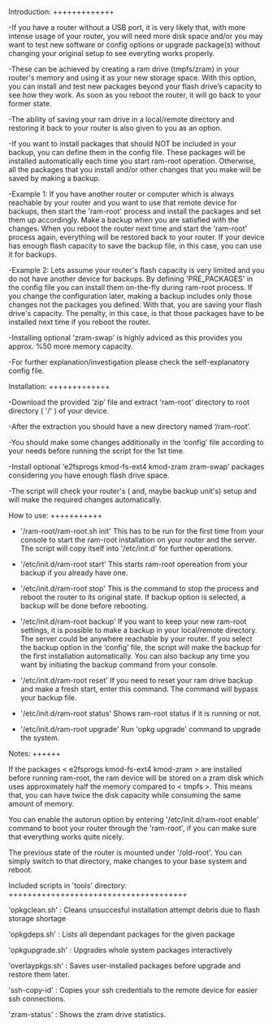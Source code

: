 Introduction:
+++++++++++++

-If you have a router without a USB port, it is very likely that, with more intense usage of your router, you will need more disk space and/or
 you may want to test new software or config options or upgrade package(s) without changing your original setup to see everyting works properly.

-These can be achieved by creating a ram drive (tmpfs/zram) in your router's memory and using it as your new storage space. With this option, you can install
 and test new packages beyond your flash drive’s capacity to see how they work. As soon as you reboot the router, it will go back to your former state.

-The ability of saving your ram drive in a local/remote directory and restoring it back to your router is also given to you as an option.

-If you want to install packages that should NOT be included in your backup, you can define them in the config file. These packages will be installed automatically
 each time you start ram-root operation. Otherwise, all the packages that you install and/or other changes that you make will be saved by making a backup.

-Example 1: If you have another router or computer which is always reachable by your router and you want to use that remote device for backups, then start the 'ram-root'
 process and install the packages and set them up accordingly. Make a backup when you are satisfied with the changes. When you reboot the router next time and start the
 'ram-root' process again, everything will be restored back to your router. If your device has enough flash capacity to save the backup file, in this case, you can use it
 for backups.

-Example 2: Lets assume your router's flash capacity is very limited and you do not have another device for backups. By defining 'PRE_PACKAGES' in the config file
 you can install them on-the-fly during ram-root process. If you change the configuration later, making a backup includes only those changes not the packages you defined.
 With that, you are saving your flash drive's capacity. The penalty, in this case, is that those packages have to be installed next time if you reboot the router.

-Installing optional 'zram-swap' is highly adviced as this provides you approx. %50 more memory capacity.

-For further explanation/investigation please check the self-explanatory config file.

Installation:
+++++++++++++

-Download the provided ‘zip’ file and extract 'ram-root' directory to root directory ( '/' ) of your device.

-After the extraction you should have a new directory named ‘/ram-root’.

-You should make some changes additionally in the ‘config’ file according to your needs before running the script for the 1st time.

-Install optional 'e2fsprogs kmod-fs-ext4 kmod-zram zram-swap' packages considering you have enough flash drive space.

-The script will check your router's ( and, maybe backup unit's) setup and will make the required changes automatically.


How to use:
+++++++++++

- '/ram-root/ram-root.sh init'
This has to be run for the first time from your console to start the ram-root installation on your router and the server.
The script will copy itself into '/etc/init.d' for further operations.

- '/etc/init.d/ram-root start'
This starts ram-root opereation from your backup if you already have one.

- '/etc/init.d/ram-root stop'
This is the command to stop the process and reboot the router to its original state.
If backup option is selected, a backup will be done before rebooting.

- '/etc/init.d/ram-root backup'
If you want to keep your new ram-root settings, it is possible to make a backup in your local/remote directory.
The server could be anywhere reachable by your router.
If you select the backup option in the ‘config’ file, the script will make the backup for the first installation automatically.
You can also backup any time you want by initiating the backup command from your console.

- '/etc/init.d/ram-root reset'
If you need to reset your ram drive backup and make a fresh start, enter this command. The command will bypass your backup file.

- '/etc/init.d/ram-root status'
Shows ram-root status if it is running or not.

- '/etc/init.d/ram-root upgrade'
Run 'opkg upgrade' command to upgrade the system.


Notes:
++++++

If the packages < e2fsprogs kmod-fs-ext4 kmod-zram > are installed before running ram-root, the ram device will be stored
on a zram disk which uses approximately half the memory compared to < tmpfs >. This means that, you can have twice the disk
capacity while consuming the same amount of memory.

You can enable the autorun option by entering '/etc/init.d/ram-root enable' command to boot your router through the 'ram-root',
if you can make sure that everything works quite nicely.

The previous state of the router is mounted under '/old-root'. You can simply switch to that directory, make changes to your
base system and reboot.


Included scripts in 'tools' directory:
++++++++++++++++++++++++++++++++++++++

'opkgclean.sh'   : Cleans unsuccesful installation attempt debris due to flash storage shortage

'opkgdeps.sh'    : Lists all dependant packages for the given package

'opkgupgrade.sh' : Upgrades whole system packages interactively

'overlaypkgs.sh' : Saves user-installed packages before upgrade and restore them later.

'ssh-copy-id'    : Copies your ssh credentials to the remote device for easier ssh connections.

'zram-status'    : Shows the zram drive statistics.
